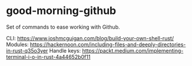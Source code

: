 # good-morning-github
Set of commands to ease working with Github.

CLI:
https://www.joshmcguigan.com/blog/build-your-own-shell-rust/
Modules:
https://hackernoon.com/including-files-and-deeply-directories-in-rust-q35o3yer
Handle keys:
https://packt.medium.com/implementing-terminal-i-o-in-rust-4a44652b0f11
